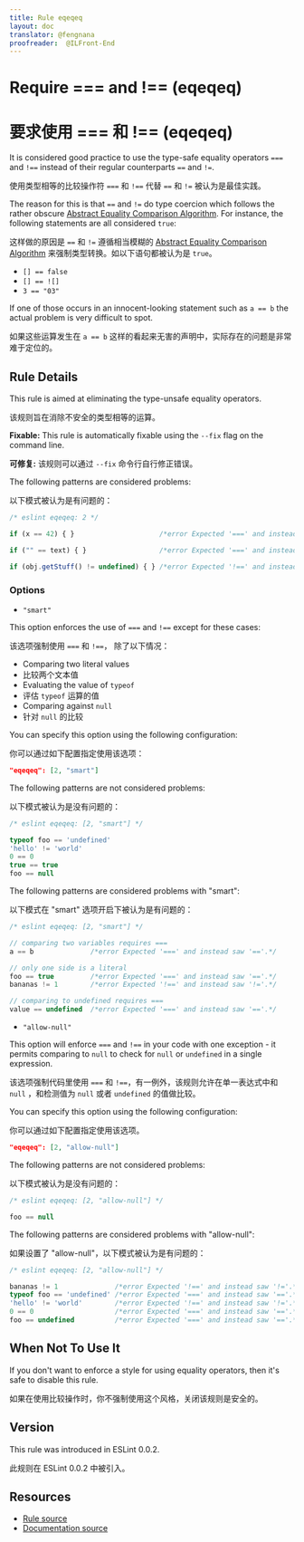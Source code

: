 ```yaml
---
title: Rule eqeqeq
layout: doc
translator: @fengnana
proofreader:  @ILFront-End
---
```

<!-- Note: No pull requests accepted for this file. See README.md in the root directory for details. -->
# Require === and !== (eqeqeq)
# 要求使用 === 和 !== (eqeqeq)

It is considered good practice to use the type-safe equality operators `===` and `!==` instead of their regular counterparts `==` and `!=`.

使用类型相等的比较操作符 `===` 和 `!==` 代替 `==` 和 `!=` 被认为是最佳实践。

The reason for this is that `==` and `!=` do type coercion which follows the rather obscure [Abstract Equality Comparison Algorithm](http://www.ecma-international.org/ecma-262/5.1/#sec-11.9.3).
For instance, the following statements are all considered `true`:

这样做的原因是 `==` 和 `!=` 遵循相当模糊的 [Abstract Equality Comparison Algorithm](http://www.ecma-international.org/ecma-262/5.1/#sec-11.9.3) 来强制类型转换。如以下语句都被认为是 `true`。

* `[] == false`
* `[] == ![]`
* `3 == "03"`

If one of those occurs in an innocent-looking statement such as `a == b` the actual problem is very difficult to spot.

如果这些运算发生在 `a == b` 这样的看起来无害的声明中，实际存在的问题是非常难于定位的。

## Rule Details

This rule is aimed at eliminating the type-unsafe equality operators.

该规则旨在消除不安全的类型相等的运算。

**Fixable:** This rule is automatically fixable using the `--fix` flag on the command line.

**可修复:** 该规则可以通过 `--fix` 命令行自行修正错误。

The following patterns are considered problems:

以下模式被认为是有问题的：

```js
/* eslint eqeqeq: 2 */

if (x == 42) { }                     /*error Expected '===' and instead saw '=='.*/

if ("" == text) { }                  /*error Expected '===' and instead saw '=='.*/

if (obj.getStuff() != undefined) { } /*error Expected '!==' and instead saw '!='.*/
```

### Options

* `"smart"`

This option enforces the use of `===` and `!==` except for these cases:

该选项强制使用 `===` 和 `!==`， 除了以下情况：

* Comparing two literal values
* 比较两个文本值
* Evaluating the value of `typeof`
* 评估 `typeof` 运算的值
* Comparing against `null`
* 针对 `null` 的比较

You can specify this option using the following configuration:

你可以通过如下配置指定使用该选项：

```json
"eqeqeq": [2, "smart"]
```

The following patterns are not considered problems:

以下模式被认为是没有问题的：

```js
/* eslint eqeqeq: [2, "smart"] */

typeof foo == 'undefined'
'hello' != 'world'
0 == 0
true == true
foo == null
```

The following patterns are considered problems with "smart":

以下模式在 "smart" 选项开启下被认为是有问题的：

```js
/* eslint eqeqeq: [2, "smart"] */

// comparing two variables requires ===
a == b              /*error Expected '===' and instead saw '=='.*/

// only one side is a literal
foo == true         /*error Expected '===' and instead saw '=='.*/
bananas != 1        /*error Expected '!==' and instead saw '!='.*/

// comparing to undefined requires ===
value == undefined  /*error Expected '===' and instead saw '=='.*/
```

* `"allow-null"`

This option will enforce `===` and `!==` in your code with one exception - it permits comparing to `null` to check for `null` or `undefined` in a single expression.

该选项强制代码里使用 `===` 和 `!==`，有一例外，该规则允许在单一表达式中和 `null` ，和检测值为 `null` 或者 `undefined` 的值做比较。

You can specify this option using the following configuration:

你可以通过如下配置指定使用该选项。

```json
"eqeqeq": [2, "allow-null"]
```

The following patterns are not considered problems:

以下模式被认为是没有问题的：

```js
/* eslint eqeqeq: [2, "allow-null"] */

foo == null
```

The following patterns are considered problems with "allow-null":

如果设置了 "allow-null"，以下模式被认为是有问题的：

```js
/* eslint eqeqeq: [2, "allow-null"] */

bananas != 1              /*error Expected '!==' and instead saw '!='.*/
typeof foo == 'undefined' /*error Expected '===' and instead saw '=='.*/
'hello' != 'world'        /*error Expected '!==' and instead saw '!='.*/
0 == 0                    /*error Expected '===' and instead saw '=='.*/
foo == undefined          /*error Expected '===' and instead saw '=='.*/
```

## When Not To Use It

If you don't want to enforce a style for using equality operators, then it's safe to disable this rule.

如果在使用比较操作时，你不强制使用这个风格，关闭该规则是安全的。

## Version

This rule was introduced in ESLint 0.0.2.

此规则在 ESLint 0.0.2 中被引入。

## Resources

* [Rule source](https://github.com/eslint/eslint/tree/master/lib/rules/eqeqeq.js)
* [Documentation source](https://github.com/eslint/eslint/tree/master/docs/rules/eqeqeq.md)
